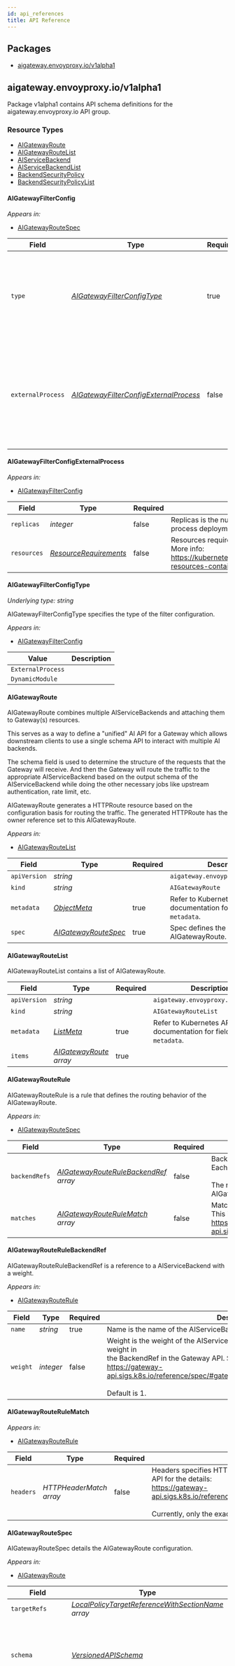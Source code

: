 ```yaml
---
id: api_references
title: API Reference
---
```


## Packages
- [aigateway.envoyproxy.io/v1alpha1](#aigatewayenvoyproxyiov1alpha1)


## aigateway.envoyproxy.io/v1alpha1

Package v1alpha1 contains API schema definitions for the aigateway.envoyproxy.io
API group.


### Resource Types
- [AIGatewayRoute](#aigatewayroute)
- [AIGatewayRouteList](#aigatewayroutelist)
- [AIServiceBackend](#aiservicebackend)
- [AIServiceBackendList](#aiservicebackendlist)
- [BackendSecurityPolicy](#backendsecuritypolicy)
- [BackendSecurityPolicyList](#backendsecuritypolicylist)



#### AIGatewayFilterConfig





_Appears in:_
- [AIGatewayRouteSpec](#aigatewayroutespec)

| Field | Type | Required | Description |
| ---   | ---  | ---      | ---         |
| `type` | _[AIGatewayFilterConfigType](#aigatewayfilterconfigtype)_ |  true  | Type specifies the type of the filter configuration.<br /><br />Currently, only ExternalProcess is supported, and default is ExternalProcess. |
| `externalProcess` | _[AIGatewayFilterConfigExternalProcess](#aigatewayfilterconfigexternalprocess)_ |  false  | ExternalProcess is the configuration for the external process filter.<br />This is optional, and if not set, the default values of Deployment spec will be used. |


#### AIGatewayFilterConfigExternalProcess





_Appears in:_
- [AIGatewayFilterConfig](#aigatewayfilterconfig)

| Field | Type | Required | Description |
| ---   | ---  | ---      | ---         |
| `replicas` | _integer_ |  false  | Replicas is the number of desired pods of the external process deployment. |
| `resources` | _[ResourceRequirements](https://kubernetes.io/docs/reference/generated/kubernetes-api/v1.29/#resourcerequirements-v1-core)_ |  false  | Resources required by the external process container.<br />More info: https://kubernetes.io/docs/concepts/configuration/manage-resources-containers/ |


#### AIGatewayFilterConfigType

_Underlying type:_ _string_

AIGatewayFilterConfigType specifies the type of the filter configuration.

_Appears in:_
- [AIGatewayFilterConfig](#aigatewayfilterconfig)

| Value | Description |
| ----- | ----------- |
| `ExternalProcess` |  |
| `DynamicModule` |  |


#### AIGatewayRoute



AIGatewayRoute combines multiple AIServiceBackends and attaching them to Gateway(s) resources.


This serves as a way to define a "unified" AI API for a Gateway which allows downstream
clients to use a single schema API to interact with multiple AI backends.


The schema field is used to determine the structure of the requests that the Gateway will
receive. And then the Gateway will route the traffic to the appropriate AIServiceBackend based
on the output schema of the AIServiceBackend while doing the other necessary jobs like
upstream authentication, rate limit, etc.


AIGatewayRoute generates a HTTPRoute resource based on the configuration basis for routing the traffic.
The generated HTTPRoute has the owner reference set to this AIGatewayRoute.

_Appears in:_
- [AIGatewayRouteList](#aigatewayroutelist)

| Field | Type | Required | Description |
| ---   | ---  | ---      | ---         |
| `apiVersion` | _string_ | |`aigateway.envoyproxy.io/v1alpha1`
| `kind` | _string_ | |`AIGatewayRoute`
| `metadata` | _[ObjectMeta](https://kubernetes.io/docs/reference/generated/kubernetes-api/v1.29/#objectmeta-v1-meta)_ |  true  | Refer to Kubernetes API documentation for fields of `metadata`. |
| `spec` | _[AIGatewayRouteSpec](#aigatewayroutespec)_ |  true  | Spec defines the details of the AIGatewayRoute. |


#### AIGatewayRouteList



AIGatewayRouteList contains a list of AIGatewayRoute.



| Field | Type | Required | Description |
| ---   | ---  | ---      | ---         |
| `apiVersion` | _string_ | |`aigateway.envoyproxy.io/v1alpha1`
| `kind` | _string_ | |`AIGatewayRouteList`
| `metadata` | _[ListMeta](https://kubernetes.io/docs/reference/generated/kubernetes-api/v1.29/#listmeta-v1-meta)_ |  true  | Refer to Kubernetes API documentation for fields of `metadata`. |
| `items` | _[AIGatewayRoute](#aigatewayroute) array_ |  true  |  |


#### AIGatewayRouteRule



AIGatewayRouteRule is a rule that defines the routing behavior of the AIGatewayRoute.

_Appears in:_
- [AIGatewayRouteSpec](#aigatewayroutespec)

| Field | Type | Required | Description |
| ---   | ---  | ---      | ---         |
| `backendRefs` | _[AIGatewayRouteRuleBackendRef](#aigatewayrouterulebackendref) array_ |  false  | BackendRefs is the list of AIServiceBackend that this rule will route the traffic to.<br />Each backend can have a weight that determines the traffic distribution.<br /><br />The namespace of each backend is "local", i.e. the same namespace as the AIGatewayRoute. |
| `matches` | _[AIGatewayRouteRuleMatch](#aigatewayrouterulematch) array_ |  false  | Matches is the list of AIGatewayRouteMatch that this rule will match the traffic to.<br />This is a subset of the HTTPRouteMatch in the Gateway API. See for the details:<br />https://gateway-api.sigs.k8s.io/reference/spec/#gateway.networking.k8s.io%2fv1.HTTPRouteMatch |


#### AIGatewayRouteRuleBackendRef



AIGatewayRouteRuleBackendRef is a reference to a AIServiceBackend with a weight.

_Appears in:_
- [AIGatewayRouteRule](#aigatewayrouterule)

| Field | Type | Required | Description |
| ---   | ---  | ---      | ---         |
| `name` | _string_ |  true  | Name is the name of the AIServiceBackend. |
| `weight` | _integer_ |  false  | Weight is the weight of the AIServiceBackend. This is exactly the same as the weight in<br />the BackendRef in the Gateway API. See for the details:<br />https://gateway-api.sigs.k8s.io/reference/spec/#gateway.networking.k8s.io%2fv1.BackendRef<br /><br />Default is 1. |


#### AIGatewayRouteRuleMatch





_Appears in:_
- [AIGatewayRouteRule](#aigatewayrouterule)

| Field | Type | Required | Description |
| ---   | ---  | ---      | ---         |
| `headers` | _HTTPHeaderMatch array_ |  false  | Headers specifies HTTP request header matchers. See HeaderMatch in the Gateway API for the details:<br />https://gateway-api.sigs.k8s.io/reference/spec/#gateway.networking.k8s.io%2fv1.HTTPHeaderMatch<br /><br />Currently, only the exact header matching is supported. |


#### AIGatewayRouteSpec



AIGatewayRouteSpec details the AIGatewayRoute configuration.

_Appears in:_
- [AIGatewayRoute](#aigatewayroute)

| Field | Type | Required | Description |
| ---   | ---  | ---      | ---         |
| `targetRefs` | _[LocalPolicyTargetReferenceWithSectionName](https://gateway-api.sigs.k8s.io/reference/spec/#gateway.networking.k8s.io/v1alpha2.LocalPolicyTargetReferenceWithSectionName) array_ |  true  | TargetRefs are the names of the Gateway resources this AIGatewayRoute is being attached to. |
| `schema` | _[VersionedAPISchema](#versionedapischema)_ |  true  | APISchema specifies the API schema of the input that the target Gateway(s) will receive.<br />Based on this schema, the ai-gateway will perform the necessary transformation to the<br />output schema specified in the selected AIServiceBackend during the routing process.<br /><br />Currently, the only supported schema is OpenAI as the input schema. |
| `rules` | _[AIGatewayRouteRule](#aigatewayrouterule) array_ |  true  | Rules is the list of AIGatewayRouteRule that this AIGatewayRoute will match the traffic to.<br />Each rule is a subset of the HTTPRoute in the Gateway API (https://gateway-api.sigs.k8s.io/api-types/httproute/).<br /><br />AI Gateway controller will generate a HTTPRoute based on the configuration given here with the additional<br />modifications to achieve the necessary jobs, notably inserting the AI Gateway filter responsible for<br />the transformation of the request and response, etc.<br /><br />In the matching conditions in the AIGatewayRouteRule, `x-ai-eg-model` header is available<br />if we want to describe the routing behavior based on the model name. The model name is extracted<br />from the request content before the routing decision.<br /><br />How multiple rules are matched is the same as the Gateway API. See for the details:<br />https://gateway-api.sigs.k8s.io/reference/spec/#gateway.networking.k8s.io%2fv1.HTTPRoute |
| `filterConfig` | _[AIGatewayFilterConfig](#aigatewayfilterconfig)_ |  true  | FilterConfig is the configuration for the AI Gateway filter inserted in the generated HTTPRoute.<br /><br />An AI Gateway filter is responsible for the transformation of the request and response<br />as well as the routing behavior based on the model name extracted from the request content, etc.<br /><br />Currently, the filter is only implemented as an external process filter, which might be<br />extended to other types of filters in the future. See https://github.com/envoyproxy/ai-gateway/issues/90 |
| `llmRequestCosts` | _[LLMRequestCost](#llmrequestcost) array_ |  false  | LLMRequestCosts specifies how to capture the cost of the LLM-related request, notably the token usage.<br />The AI Gateway filter will capture each specified number and store it in the Envoy's dynamic<br />metadata per HTTP request. The namespaced key is "io.envoy.ai_gateway",<br /><br />For example, let's say we have the following LLMRequestCosts configuration:<br /><br />	llmRequestCosts:<br />	- metadataKey: llm_input_token<br />	  type: InputToken<br />	- metadataKey: llm_output_token<br />	  type: OutputToken<br />	- metadataKey: llm_total_token<br />	  type: TotalToken<br /><br />Then, with the following BackendTrafficPolicy of Envoy Gateway, you can have three<br />rate limit buckets for each unique x-user-id header value. One bucket is for the input token,<br />the other is for the output token, and the last one is for the total token.<br />Each bucket will be reduced by the corresponding token usage captured by the AI Gateway filter.<br /><br />	apiVersion: gateway.envoyproxy.io/v1alpha1<br />	kind: BackendTrafficPolicy<br />	metadata:<br />	  name: some-example-token-rate-limit<br />	  namespace: default<br />	spec:<br />	  targetRefs:<br />	  - group: gateway.networking.k8s.io<br />	     kind: HTTPRoute<br />	     name: usage-rate-limit<br />	  rateLimit:<br />	    type: Global<br />	    global:<br />	      rules:<br />	        - clientSelectors:<br />	            # Do the rate limiting based on the x-user-id header.<br />	            - headers:<br />	                - name: x-user-id<br />	                  type: Distinct<br />	          limit:<br />	            # Configures the number of "tokens" allowed per hour.<br />	            requests: 10000<br />	            unit: Hour<br />	          cost:<br />	            request:<br />	              from: Number<br />	              # Setting the request cost to zero allows to only check the rate limit budget,<br />	              # and not consume the budget on the request path.<br />	              number: 0<br />	            # This specifies the cost of the response retrieved from the dynamic metadata set by the AI Gateway filter.<br />	            # The extracted value will be used to consume the rate limit budget, and subsequent requests will be rate limited<br />	            # if the budget is exhausted.<br />	            response:<br />	              from: Metadata<br />	              metadata:<br />	                namespace: io.envoy.ai_gateway<br />	                key: llm_input_token<br />	        - clientSelectors:<br />	            - headers:<br />	                - name: x-user-id<br />	                  type: Distinct<br />	          limit:<br />	            requests: 10000<br />	            unit: Hour<br />	          cost:<br />	            request:<br />	              from: Number<br />	              number: 0<br />	            response:<br />	              from: Metadata<br />	              metadata:<br />	                namespace: io.envoy.ai_gateway<br />	                key: llm_output_token<br />	        - clientSelectors:<br />	            - headers:<br />	                - name: x-user-id<br />	                  type: Distinct<br />	          limit:<br />	            requests: 10000<br />	            unit: Hour<br />	          cost:<br />	            request:<br />	              from: Number<br />	              number: 0<br />	            response:<br />	              from: Metadata<br />	              metadata:<br />	                namespace: io.envoy.ai_gateway<br />	                key: llm_total_token |


#### AIServiceBackend



AIServiceBackend is a resource that represents a single backend for AIGatewayRoute.
A backend is a service that handles traffic with a concrete API specification.


A AIServiceBackend is "attached" to a Backend which is either a k8s Service or a Backend resource of the Envoy Gateway.


When a backend with an attached AIServiceBackend is used as a routing target in the AIGatewayRoute (more precisely, the
HTTPRouteSpec defined in the AIGatewayRoute), the ai-gateway will generate the necessary configuration to do
the backend specific logic in the final HTTPRoute.

_Appears in:_
- [AIServiceBackendList](#aiservicebackendlist)

| Field | Type | Required | Description |
| ---   | ---  | ---      | ---         |
| `apiVersion` | _string_ | |`aigateway.envoyproxy.io/v1alpha1`
| `kind` | _string_ | |`AIServiceBackend`
| `metadata` | _[ObjectMeta](https://kubernetes.io/docs/reference/generated/kubernetes-api/v1.29/#objectmeta-v1-meta)_ |  true  | Refer to Kubernetes API documentation for fields of `metadata`. |
| `spec` | _[AIServiceBackendSpec](#aiservicebackendspec)_ |  true  | Spec defines the details of AIServiceBackend. |


#### AIServiceBackendList



AIServiceBackendList contains a list of AIServiceBackends.



| Field | Type | Required | Description |
| ---   | ---  | ---      | ---         |
| `apiVersion` | _string_ | |`aigateway.envoyproxy.io/v1alpha1`
| `kind` | _string_ | |`AIServiceBackendList`
| `metadata` | _[ListMeta](https://kubernetes.io/docs/reference/generated/kubernetes-api/v1.29/#listmeta-v1-meta)_ |  true  | Refer to Kubernetes API documentation for fields of `metadata`. |
| `items` | _[AIServiceBackend](#aiservicebackend) array_ |  true  |  |


#### AIServiceBackendSpec



AIServiceBackendSpec details the AIServiceBackend configuration.

_Appears in:_
- [AIServiceBackend](#aiservicebackend)

| Field | Type | Required | Description |
| ---   | ---  | ---      | ---         |
| `schema` | _[VersionedAPISchema](#versionedapischema)_ |  true  | APISchema specifies the API schema of the output format of requests from<br />Envoy that this AIServiceBackend can accept as incoming requests.<br />Based on this schema, the ai-gateway will perform the necessary transformation for<br />the pair of AIGatewayRouteSpec.APISchema and AIServiceBackendSpec.APISchema.<br /><br />This is required to be set. |
| `backendRef` | _[BackendObjectReference](https://gateway-api.sigs.k8s.io/references/spec/#gateway.networking.k8s.io/v1.BackendObjectReference)_ |  true  | BackendRef is the reference to the Backend resource that this AIServiceBackend corresponds to.<br /><br />A backend can be of either k8s Service or Backend resource of Envoy Gateway.<br /><br />This is required to be set. |
| `backendSecurityPolicyRef` | _[LocalObjectReference](#localobjectreference)_ |  false  | BackendSecurityPolicyRef is the name of the BackendSecurityPolicy resources this backend<br />is being attached to. |


#### APISchema

_Underlying type:_ _string_

APISchema defines the API schema.

_Appears in:_
- [VersionedAPISchema](#versionedapischema)

| Value | Description |
| ----- | ----------- |
| `OpenAI` | APISchemaOpenAI is the OpenAI schema.<br />https://github.com/openai/openai-openapi<br /> |
| `AWSBedrock` | APISchemaAWSBedrock is the AWS Bedrock schema.<br />https://docs.aws.amazon.com/bedrock/latest/APIReference/API_Operations_Amazon_Bedrock_Runtime.html<br /> |


#### AWSCredentialsFile



AWSCredentialsFile specifies the credentials file to use for the AWS provider.
Envoy reads the secret file, and the profile to use is specified by the Profile field.

_Appears in:_
- [BackendSecurityPolicyAWSCredentials](#backendsecuritypolicyawscredentials)

| Field | Type | Required | Description |
| ---   | ---  | ---      | ---         |
| `secretRef` | _[SecretObjectReference](https://gateway-api.sigs.k8s.io/references/spec/#gateway.networking.k8s.io/v1.SecretObjectReference)_ |  true  | SecretRef is the reference to the credential file.<br /><br />The secret should contain the AWS credentials file keyed on "credentials". |
| `profile` | _string_ |  true  | Profile is the profile to use in the credentials file. |


#### AWSOIDCExchangeToken



AWSOIDCExchangeToken specifies credentials to obtain oidc token from a sso server.
For AWS, the controller will query STS to obtain AWS AccessKeyId, SecretAccessKey, and SessionToken,
and store them in a temporary credentials file.

_Appears in:_
- [BackendSecurityPolicyAWSCredentials](#backendsecuritypolicyawscredentials)

| Field | Type | Required | Description |
| ---   | ---  | ---      | ---         |
| `oidc` | _[OIDC](#oidc)_ |  true  | OIDC is used to obtain oidc tokens via an SSO server which will be used to exchange for temporary AWS credentials. |
| `grantType` | _string_ |  false  | GrantType is the method application gets access token. |
| `aud` | _string_ |  false  | Aud defines the audience that this ID Token is intended for. |
| `awsRoleArn` | _string_ |  true  | AwsRoleArn is the AWS IAM Role with the permission to use specific resources in AWS account<br />which maps to the temporary AWS security credentials exchanged using the authentication token issued by OIDC provider. |
| `proxyUrl` | _string_ |  true  | ProxyURL can be used when communication with STS. |
| `cert` | _[LocalObjectReference](https://kubernetes.io/docs/reference/generated/kubernetes-api/v1.29/#localobjectreference-v1-core)_ |  true  | Cert is a configmap that can be used when communicating with the SSO. |
| `certSubPath` | _string_ |  true  | CertSubPath is the subPath specified on the volumeMount |


#### BackendSecurityPolicy



BackendSecurityPolicy specifies configuration for authentication and authorization rules on the traffic
exiting the gateway to the backend.

_Appears in:_
- [BackendSecurityPolicyList](#backendsecuritypolicylist)

| Field | Type | Required | Description |
| ---   | ---  | ---      | ---         |
| `apiVersion` | _string_ | |`aigateway.envoyproxy.io/v1alpha1`
| `kind` | _string_ | |`BackendSecurityPolicy`
| `metadata` | _[ObjectMeta](https://kubernetes.io/docs/reference/generated/kubernetes-api/v1.29/#objectmeta-v1-meta)_ |  true  | Refer to Kubernetes API documentation for fields of `metadata`. |
| `spec` | _[BackendSecurityPolicySpec](#backendsecuritypolicyspec)_ |  true  |  |


#### BackendSecurityPolicyAPIKey



BackendSecurityPolicyAPIKey specifies the API key.

_Appears in:_
- [BackendSecurityPolicySpec](#backendsecuritypolicyspec)

| Field | Type | Required | Description |
| ---   | ---  | ---      | ---         |
| `secretRef` | _[SecretObjectReference](https://gateway-api.sigs.k8s.io/references/spec/#gateway.networking.k8s.io/v1.SecretObjectReference)_ |  true  | SecretRef is the reference to the secret containing the API key.<br />ai-gateway must be given the permission to read this secret.<br />The key of the secret should be "apiKey". |


#### BackendSecurityPolicyAWSCredentials



BackendSecurityPolicyAWSCredentials contains the supported authentication mechanisms to access aws

_Appears in:_
- [BackendSecurityPolicySpec](#backendsecuritypolicyspec)

| Field | Type | Required | Description |
| ---   | ---  | ---      | ---         |
| `region` | _string_ |  true  | Region specifies the AWS region associated with the policy. |
| `credentialsFile` | _[AWSCredentialsFile](#awscredentialsfile)_ |  false  | CredentialsFile specifies the credentials file to use for the AWS provider. |
| `oidcExchangeToken` | _[AWSOIDCExchangeToken](#awsoidcexchangetoken)_ |  false  | OIDCExchangeToken specifies the oidc configurations used to obtain an oidc token. The oidc token will be<br />used to obtain temporary credentials to access AWS. |


#### BackendSecurityPolicyList



BackendSecurityPolicyList contains a list of BackendSecurityPolicy



| Field | Type | Required | Description |
| ---   | ---  | ---      | ---         |
| `apiVersion` | _string_ | |`aigateway.envoyproxy.io/v1alpha1`
| `kind` | _string_ | |`BackendSecurityPolicyList`
| `metadata` | _[ListMeta](https://kubernetes.io/docs/reference/generated/kubernetes-api/v1.29/#listmeta-v1-meta)_ |  true  | Refer to Kubernetes API documentation for fields of `metadata`. |
| `items` | _[BackendSecurityPolicy](#backendsecuritypolicy) array_ |  true  |  |


#### BackendSecurityPolicySpec



BackendSecurityPolicySpec specifies authentication rules on access the provider from the Gateway.
Only one mechanism to access a backend(s) can be specified.


Only one type of BackendSecurityPolicy can be defined.

_Appears in:_
- [BackendSecurityPolicy](#backendsecuritypolicy)

| Field | Type | Required | Description |
| ---   | ---  | ---      | ---         |
| `type` | _[BackendSecurityPolicyType](#backendsecuritypolicytype)_ |  true  | Type specifies the auth mechanism used to access the provider. Currently, only "APIKey", AND "AWSCredentials" are supported. |
| `apiKey` | _[BackendSecurityPolicyAPIKey](#backendsecuritypolicyapikey)_ |  false  | APIKey is a mechanism to access a backend(s). The API key will be injected into the Authorization header. |
| `awsCredentials` | _[BackendSecurityPolicyAWSCredentials](#backendsecuritypolicyawscredentials)_ |  false  | AWSCredentials is a mechanism to access a backend(s). AWS specific logic will be applied. |


#### BackendSecurityPolicyType

_Underlying type:_ _string_

BackendSecurityPolicyType specifies the type of auth mechanism used to access a backend.

_Appears in:_
- [BackendSecurityPolicySpec](#backendsecuritypolicyspec)

| Value | Description |
| ----- | ----------- |
| `APIKey` |  |
| `AWSCredentials` |  |


#### LLMRequestCost



LLMRequestCost configures each request cost.

_Appears in:_
- [AIGatewayRouteSpec](#aigatewayroutespec)

| Field | Type | Required | Description |
| ---   | ---  | ---      | ---         |
| `metadataKey` | _string_ |  true  | MetadataKey is the key of the metadata to store this cost of the request. |
| `type` | _[LLMRequestCostType](#llmrequestcosttype)_ |  true  | Type specifies the type of the request cost. The default is "OutputToken",<br />and it uses "output token" as the cost. The other types are "InputToken", "TotalToken",<br />and "CEL". |
| `celExpression` | _string_ |  false  | CELExpression is the CEL expression to calculate the cost of the request.<br />The CEL expression must return a signed or unsigned integer. If the<br />return value is negative, it will be error.<br /><br />The expression can use the following variables:<br /><br />	* model: the model name extracted from the request content. Type: string.<br />	* backend: the backend name in the form of "name.namespace". Type: string.<br />	* input_tokens: the number of input tokens. Type: unsigned integer.<br />	* output_tokens: the number of output tokens. Type: unsigned integer.<br />	* total_tokens: the total number of tokens. Type: unsigned integer.<br /><br />For example, the following expressions are valid:<br /><br />	* "model == 'llama' ?  input_tokens + output_token * 0.5 : total_tokens"<br />	* "backend == 'foo.default' ?  input_tokens + output_tokens : total_tokens"<br />	* "input_tokens + output_tokens + total_tokens"<br />	* "input_tokens * output_tokens" |


#### LLMRequestCostType

_Underlying type:_ _string_

LLMRequestCostType specifies the type of the LLMRequestCost.

_Appears in:_
- [LLMRequestCost](#llmrequestcost)

| Value | Description |
| ----- | ----------- |
| `InputToken` | LLMRequestCostTypeInputToken is the cost type of the input token.<br /> |
| `OutputToken` | LLMRequestCostTypeOutputToken is the cost type of the output token.<br /> |
| `TotalToken` | LLMRequestCostTypeTotalToken is the cost type of the total token.<br /> |
| `CEL` | LLMRequestCostTypeCEL is for calculating the cost using the CEL expression.<br /> |


#### VersionedAPISchema



VersionedAPISchema defines the API schema of either AIGatewayRoute (the input) or AIServiceBackend (the output).


This allows the ai-gateway to understand the input and perform the necessary transformation
depending on the API schema pair (input, output).


Note that this is vendor specific, and the stability of the API schema is not guaranteed by
the ai-gateway, but by the vendor via proper versioning.

_Appears in:_
- [AIGatewayRouteSpec](#aigatewayroutespec)
- [AIServiceBackendSpec](#aiservicebackendspec)

| Field | Type | Required | Description |
| ---   | ---  | ---      | ---         |
| `name` | _[APISchema](#apischema)_ |  true  | Name is the name of the API schema of the AIGatewayRoute or AIServiceBackend. |
| `version` | _string_ |  true  | Version is the version of the API schema. |


